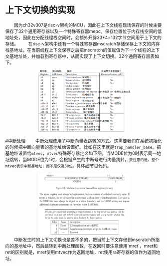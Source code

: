 # 上下文切换的实现
&emsp;&emsp;因为ch32v307是risc-v架构的MCU，因此在上下文线程现场保存的时候主要保存了32个通用寄存器以及一个特殊寄存器mepc。保存位置位于内存栈空间的低地址处，因此在分配线程栈空间时，会额外开辟33*4=132字节空间用于上下文的存储。
&emsp;&emsp;在risc-v架构中还有一个特殊寄存器mscratch存储保存上下文的内存栈基地址，在当前线程上下文保存之后把mscratch的值赋值为下一个线程的上下文基地址处，并加载到寄存器中，从而实现了上下文切换。32个通用寄存器表如下。

<div align=center>
    <img src="../pic/32个通用寄存器.png" alt="image" width="300" height="200">
</div>

#中断处理
&emsp;&emsp;中断处理使用了中断向量表跳转的方式。这需要我们在系统初始化的时候把中断向量表的基地址给设置好。比如在这里就是`trap_handler_base`。把基地址设置给`mtvec`，`mtvec`特殊寄存器定义如下图。当MODE位为0时表示同一地址跳转，当MODE位为1时，会根据产生的中断号进行向量跳转。`要注意的是，整个mtvec表示中断基地址，而不是仅高30位。`具体细节见代码。

<div align=center>
    <img src="../pic/mtvec.png" alt="image" width="300" height="200">
</div>
&emsp;&emsp;中断发生时的上下文切换也是差不多的，把当前上下文存储到mscratch所指向的基地址中，然后跳转到中断处理函数，在返回时要注意使用`mret`，mret和ret的区别就是，mret使用mtvec作为返回地址，ret使用ra寄存器的值作为返回地址。